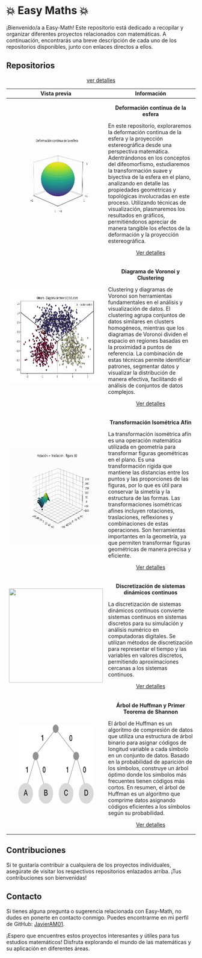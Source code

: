 # :boom: Easy Maths :boom:

¡Bienvenido/a a Easy-Math! Este repositorio está dedicado a recopilar y organizar diferentes proyectos relacionados con matemáticas. A continuación, encontrarás una breve descripción de cada uno de los repositorios disponibles, junto con enlaces directos a ellos.

## Repositorios

<p align="center"><a href="https://github.com/JavierAM01/"> ver detalles </a> </p>


| Vista previa | Información |
|--------------|-------------|
| <p align="center">[<img src="https://github.com/JavierAM01/Deformacion-Continua-de-la-Esfera/blob/main/images/difeomorfismo_6.gif" height="250" width="250" />](https://github.com/JavierAM01/Deformacion-Continua-de-la-Esfera)</p> | <p align="center"> **Deformación continua de la esfera**</p> En este repositorio, exploraremos la deformación continua de la esfera y la proyección estereográfica desde una perspectiva matemática. Adentrándonos en los conceptos del difeomorfismo, estudiaremos la transformación suave y biyectiva de la esfera en el plano, analizando en detalle las propiedades geométricas y topológicas involucradas en este proceso. Utilizando técnicas de visualización, plasmaremos los resultados en gráficos, permitiéndonos apreciar de manera tangible los efectos de la deformación y la proyección estereográfica. <br> <p align="center"><a href="https://github.com/JavierAM01/Deformacion-Continua-de-la-Esfera">Ver detalles</a></p> |
| <p align="center">[<img src="https://github.com/JavierAM01/Diagrama-de-Voronoi-y-Clustering/blob/main/images/p1_2.png" height="250" width="250" />](https://github.com/JavierAM01/Diagrama-de-Voronoi-y-Clustering)</p> | <p align="center"> **Diagrama de Voronoi y Clustering**</p> Clustering y diagramas de Voronoi son herramientas fundamentales en el análisis y visualización de datos. El clustering agrupa conjuntos de datos similares en clusters homogéneos, mientras que los diagramas de Voronoi dividen el espacio en regiones basadas en la proximidad a puntos de referencia. La combinación de estas técnicas permite identificar patrones, segmentar datos y visualizar la distribución de manera efectiva, facilitando el análisis de conjuntos de datos complejos. <br> <p align="center"><a href="https://github.com/JavierAM01/Diagrama-de-Voronoi-y-Clustering">Ver detalles</a></p> |
| <p align="center">[<img src="https://github.com/JavierAM01/Transformacion-Isometrica-Afin/blob/main/images/figura_3d_2.gif" height="250" width="250" />](https://github.com/JavierAM01/Transformacion-Isometrica-Afin)</p> | <p align="center"> **Transformación Isométrica Afín** </p>  La transformación isométrica afín es una operación matemática utilizada en geometría para transformar figuras geométricas en el plano. Es una transformación rígida que mantiene las distancias entre los puntos y las proporciones de las figuras, por lo que es útil para conservar la simetría y la estructura de las formas. Las transformaciones isométricas afines incluyen rotaciones, traslaciones, reflexiones y combinaciones de estas operaciones. Son herramientas importantes en la geometría, ya que permiten transformar figuras geométricas de manera precisa y eficiente. <br> <p align="center"><a href="https://github.com/JavierAM01/Transformacion-Isometrica-Afin">Ver detalles</a></p> |
| <p align="center">[<img src="https://github.com/JavierAM01/Discretizacion-de-sistemas-dinamicos-continuos/blob/main/images/evolucion_diagrama_fases.gif" height="250" width="250" />](https://github.com/JavierAM01/Discretizacion-de-sistemas-dinamicos-continuos)</p> | <p align="center"> **Discretización de sistemas dinámicos continuos** </p> La discretización de sistemas dinámicos continuos convierte sistemas continuos en sistemas discretos para su simulación y análisis numérico en computadoras digitales. Se utilizan métodos de discretización para representar el tiempo y las variables en valores discretos, permitiendo aproximaciones cercanas a los sistemas continuos. <br> <p align="center"><a href="https://github.com/JavierAM01/Discretizacion-de-sistemas-dinamicos-continuos">Ver detalles</a></p> |
| <p align="center">[<img src="https://github.com/JavierAM01/Arbol-de-Huffman-y-Primer-Teorema-de-Shannon/blob/main/images/huffman.png" height="210" width="200" />](https://github.com/JavierAM01/Arbol-de-Huffman-y-Primer-Teorema-de-Shannon)</p> | <p align="center"> **Árbol de Huffman y Primer Teorema de Shannon** </p> El árbol de Huffman es un algoritmo de compresión de datos que utiliza una estructura de árbol binario para asignar códigos de longitud variable a cada símbolo en un conjunto de datos. Basado en la probabilidad de aparición de los símbolos, construye un árbol óptimo donde los símbolos más frecuentes tienen códigos más cortos. En resumen, el árbol de Huffman es un algoritmo que comprime datos asignando códigos eficientes a los símbolos según su probabilidad. <br> <p align="center"><a href="https://github.com/JavierAM01/Arbol-de-Huffman-y-Primer-Teorema-de-Shannon">Ver detalles</a></p> |



## Contribuciones

Si te gustaría contribuir a cualquiera de los proyectos individuales, asegúrate de visitar los respectivos repositorios enlazados arriba. ¡Tus contribuciones son bienvenidas!

## Contacto

Si tienes alguna pregunta o sugerencia relacionada con Easy-Math, no dudes en ponerte en contacto conmigo. Puedes encontrarme en mi perfil de GitHub: [JavierAM01](https://github.com/JavierAM01).

¡Espero que encuentres estos proyectos interesantes y útiles para tus estudios matemáticos! Disfruta explorando el mundo de las matemáticas y su aplicación en diferentes áreas.
